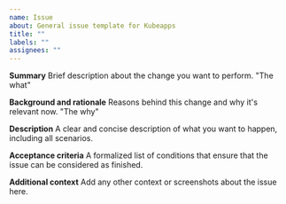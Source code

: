 ```yaml
---
name: Issue
about: General issue template for Kubeapps
title: ""
labels: ""
assignees: ""
---
```


**Summary**
Brief description about the change you want to perform. "The what"

**Background and rationale**
Reasons behind this change and why it's relevant now. "The why"

**Description**
A clear and concise description of what you want to happen, including all scenarios.

**Acceptance criteria**
A formalized list of conditions that ensure that the issue can be considered as finished.

**Additional context**
Add any other context or screenshots about the issue here.
